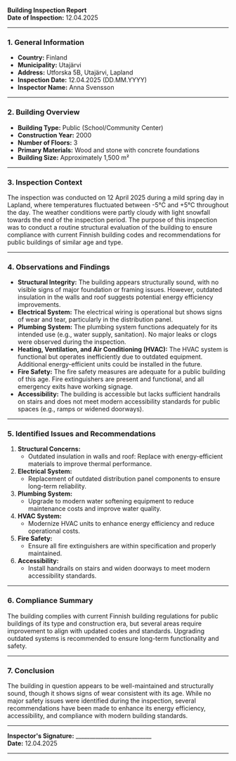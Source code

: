 

**Building Inspection Report**  
**Date of Inspection:** 12.04.2025  

---

### **1. General Information**  
- **Country:** Finland  
- **Municipality:** Utajärvi  
- **Address:** Utforska 5B, Utajärvi, Lapland  
- **Inspection Date:** 12.04.2025 (DD.MM.YYYY)  
- **Inspector Name:** Anna Svensson  

---

### **2. Building Overview**  
- **Building Type:** Public (School/Community Center)  
- **Construction Year:** 2000  
- **Number of Floors:** 3  
- **Primary Materials:** Wood and stone with concrete foundations  
- **Building Size:** Approximately 1,500 m²  

---

### **3. Inspection Context**  
The inspection was conducted on 12 April 2025 during a mild spring day in Lapland, where temperatures fluctuated between -5°C and +5°C throughout the day. The weather conditions were partly cloudy with light snowfall towards the end of the inspection period. The purpose of this inspection was to conduct a routine structural evaluation of the building to ensure compliance with current Finnish building codes and recommendations for public buildings of similar age and type.  

---

### **4. Observations and Findings**  
- **Structural Integrity:** The building appears structurally sound, with no visible signs of major foundation or framing issues. However, outdated insulation in the walls and roof suggests potential energy efficiency improvements.  
- **Electrical System:** The electrical wiring is operational but shows signs of wear and tear, particularly in the distribution panel.  
- **Plumbing System:** The plumbing system functions adequately for its intended use (e.g., water supply, sanitation). No major leaks or clogs were observed during the inspection.  
- **Heating, Ventilation, and Air Conditioning (HVAC):** The HVAC system is functional but operates inefficiently due to outdated equipment. Additional energy-efficient units could be installed in the future.  
- **Fire Safety:** The fire safety measures are adequate for a public building of this age. Fire extinguishers are present and functional, and all emergency exits have working signage.  
- **Accessibility:** The building is accessible but lacks sufficient handrails on stairs and does not meet modern accessibility standards for public spaces (e.g., ramps or widened doorways).  

---

### **5. Identified Issues and Recommendations**  
1. **Structural Concerns:**  
   - Outdated insulation in walls and roof: Replace with energy-efficient materials to improve thermal performance.  
2. **Electrical System:**  
   - Replacement of outdated distribution panel components to ensure long-term reliability.  
3. **Plumbing System:**  
   - Upgrade to modern water softening equipment to reduce maintenance costs and improve water quality.  
4. **HVAC System:**  
   - Modernize HVAC units to enhance energy efficiency and reduce operational costs.  
5. **Fire Safety:**  
   - Ensure all fire extinguishers are within specification and properly maintained.  
6. **Accessibility:**  
   - Install handrails on stairs and widen doorways to meet modern accessibility standards.  

---

### **6. Compliance Summary**  
The building complies with current Finnish building regulations for public buildings of its type and construction era, but several areas require improvement to align with updated codes and standards. Upgrading outdated systems is recommended to ensure long-term functionality and safety.  

---

### **7. Conclusion**  
The building in question appears to be well-maintained and structurally sound, though it shows signs of wear consistent with its age. While no major safety issues were identified during the inspection, several recommendations have been made to enhance its energy efficiency, accessibility, and compliance with modern building standards.  

---  
**Inspector's Signature:** ___________________________  
**Date:** 12.04.2025  

---